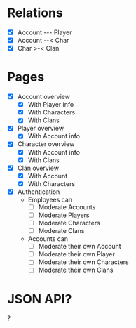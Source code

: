 # Relations
- [x] Account --- Player
- [x] Account --< Char
- [x] Char >-< Clan

# Pages
- [x] Account overview
  - [x] With Player info
  - [x] With Characters
  - [x] With Clans
- [x] Player overview
  - [x] With Account info
- [x] Character overview
  - [x] With Account info
  - [x] With Clans
- [x] Clan overview
  - [x] With Account
  - [x] With Characters
- [x] Authentication
  - Employees can
    - [ ] Moderate Accounts
    - [ ] Moderate Players
    - [ ] Moderate Characters
    - [ ] Moderate Clans
  - Accounts can
    - [ ] Moderate their own Account
    - [ ] Moderate their own Player
    - [ ] Moderate their own Characters
    - [ ] Moderate their own Clans

# JSON API?
?
